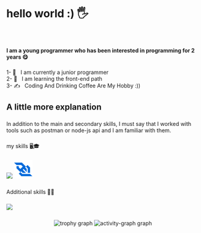 <h1 align="left">hello world :) 🖐️</h1>

###

<br clear="both">

<h4 align="left">I am a young programmer who has been interested in programming for 2 years 😋</h4>

###

<p align="left">1- 💼 &nbsp; I am currently a junior programmer<br>2- 🫡 &nbsp; I am learning the front-end path<br>3- ✍️ &nbsp; Coding And Drinking Coffee Are My Hobby :))</p>

###
<h2 align="left">A little more explanation</h2>

###

<p align="left">In addition to the main and secondary skills, I must say that I worked with tools such as postman or node-js api and I am familiar with them.</p>

###

<p align="left">my skills 🖥️🎓</p>

###

<div align="left">
    <img src="https://skillicons.dev/icons?i=javascript,html,css,tailwindcss,github,sass,npm,git,gitlab,docker">
    <img src="https://github.com/abeade/browser-websocket-client/raw/master/icons/icon_048.png?raw=true" alt="WebSocket">
    
<!--   <img src="https://skillicons.dev/icons?i=js" height="40" alt="javascript logo"  />
  <img width="15" /> -->
<!--   <img src="https://cdn.jsdelivr.net/gh/devicons/devicon/icons/html5/html5-original.svg" height="40" alt="html5 logo"  />
  <img width="15" />
  <img src="https://cdn.jsdelivr.net/gh/devicons/devicon/icons/css3/css3-original.svg" height="40" alt="css3 logo"  />
  <img width="15" /> -->
<!--   <img src="https://skillicons.dev/icons?i=tailwind" height="40" alt="tailwindcss logo"  />
  <img width="15" /> -->
<!--   <img src="https://skillicons.dev/icons?i=github" height="40" alt="github logo"  />
  <img width="15" /> -->
<!--   <img src="https://skillicons.dev/icons?i=sass" height="40" alt="sass logo"  />
  <img width="15" /> -->
<!--    <img src="https://cdn.jsdelivr.net/gh/devicons/devicon/icons/npm/npm-original-wordmark.svg" height="40" alt="npm logo"  />
  <img width="15" /> -->
<!--   <img src="https://cdn.jsdelivr.net/gh/devicons/devicon/icons/git/git-original.svg" height="40" alt="git logo"  />
  <img width="15" /> -->
<!--   <img src="https://cdn.jsdelivr.net/gh/devicons/devicon/icons/bootstrap/bootstrap-original.svg" height="40" alt="bootstrap logo"  />
    <img width="15" />
    <img src="https://cdn.jsdelivr.net/gh/devicons/devicon/icons/gitlab/gitlab-original.svg" height="40" alt="gitlab logo"  />
  <img width="15" />
  <img src="https://cdn.jsdelivr.net/gh/devicons/devicon/icons/docker/docker-original.svg" height="40" alt="docker logo"  /> -->
</div>

###



<div align="left">
 

</div>

###

<p align="left">Additional skills 🧑‍💻</p>

###

<div align="left">
<!--   <img src="https://skillicons.dev/icons?i=php" height="40" alt="php logo"  />
  <img width="15" /> -->
<!--   <img src="https://skillicons.dev/icons?i=mysql" height="40" alt="mysql logo"  />
    <img width="15" /> -->
  <img src="https://skillicons.dev/icons?i=codepen,vite,mysql,php,vue,phpstorm,nodejs,vscode,figma,xd">
<!--     <img src="https://cdn.jsdelivr.net/gh/devicons/devicon/icons/wordpress/wordpress-original.svg" height="40" alt="wordpress logo"  />
  <img width="15" /> -->
<!--    <img src="https://cdn.jsdelivr.net/gh/devicons/devicon/icons/vuejs/vuejs-original.svg" height="40" alt="vuejs logo"  />
  <img width="15" /> -->
<!--   <img src="https://cdn.jsdelivr.net/gh/devicons/devicon/icons/nodejs/nodejs-original.svg" height="40" alt="nodejs logo"  />
  <img width="15" /> -->
<!--   <img src="https://skillicons.dev/icons?i=figma" height="40" alt="figma logo"  />
  <img width="15" /> -->
<!--   <img src="https://skillicons.dev/icons?i=xd" height="40" alt="xd logo"  />
  <img width="15" /> -->
<!--   <img src="https://skillicons.dev/icons?i=vscode" height="40" alt="vscode logo"  />
  <img width="15" /> -->
<!--   <img src="https://cdn.jsdelivr.net/gh/devicons/devicon/icons/phpstorm/phpstorm-original.svg" height="40" alt="phpstorm logo"  />
  <img width="15" /> -->
<!--   <img src="https://skillicons.dev/icons?i=visualstudio" height="40" alt="visualstudio logo"  /> -->
</div>

###


<!-- <div align="center">
  <img src="https://github-readme-stats.vercel.app/api?username=poriyaASadi&hide_title=false&hide_rank=false&show_icons=true&include_all_commits=true&count_private=true&disable_animations=false&theme=dracula&locale=en&hide_border=false&order=1" height="150" alt="stats graph"  />
      <img width="15" />
<!--   <img src="https://streak-stats.demolab.com?user=poriyaASadi&locale=en&mode=daily&theme=dracula&hide_border=false&border_radius=5&order=3" height="150" alt="streak graph"  /> 

  <img src="https://github-readme-stats.vercel.app/api/top-langs?username=poriyaASadi&locale=en&hide_title=true&layout=compact&card_width=370&langs_count=10&theme=dracula&hide_border=false&order=2" height="150" alt="languages graph"  />
</div> -->
<div align="center">
  <img src="https://github-profile-trophy.vercel.app?username=poriyaASadi&theme=dracula&column=-1&row=1&margin-w=8&margin-h=8&no-bg=false&no-frame=false&order=4" height="150" alt="trophy graph"  />
  <img src="https://github-readme-activity-graph.vercel.app/graph?username=poriyaASadi&radius=16&theme=nightowl&area=true&order=5&hide_title=false" height="300" alt="activity-graph graph"  />
</div>

###
